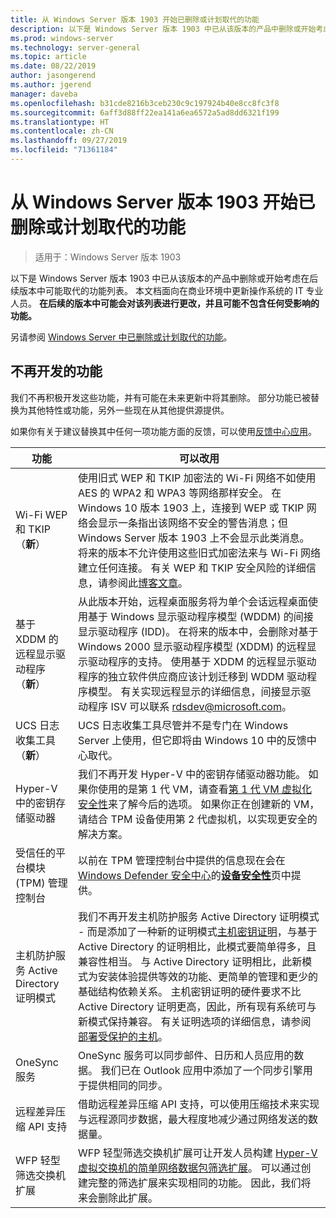 ```yaml
---
title: 从 Windows Server 版本 1903 开始已删除或计划取代的功能
description: 以下是 Windows Server 版本 1903 中已从该版本的产品中删除或开始考虑在后续版本中可能取代的功能列表。 本文档面向在商业环境中更新操作系统的 IT 专业人员。
ms.prod: windows-server
ms.technology: server-general
ms.topic: article
ms.date: 08/22/2019
author: jasongerend
ms.author: jgerend
manager: daveba
ms.openlocfilehash: b31cde8216b3ceb230c9c197924b40e8cc8fc3f8
ms.sourcegitcommit: 6aff3d88ff22ea141a6ea6572a5ad8dd6321f199
ms.translationtype: HT
ms.contentlocale: zh-CN
ms.lasthandoff: 09/27/2019
ms.locfileid: "71361184"
---
```

# <a name="features-removed-or-planned-for-replacement-starting-with-windows-server-version-1903"></a>从 Windows Server 版本 1903 开始已删除或计划取代的功能

>适用于：Windows Server 版本 1903

以下是 Windows Server 版本 1903 中已从该版本的产品中删除或开始考虑在后续版本中可能取代的功能列表。 本文档面向在商业环境中更新操作系统的 IT 专业人员。 **在后续的版本中可能会对该列表进行更改，并且可能不包含任何受影响的功能。**

另请参阅 [Windows Server 中已删除或计划取代的功能](removed-features.md)。

## <a name="features-were-no-longer-developing"></a>不再开发的功能

我们不再积极开发这些功能，并有可能在未来更新中将其删除。 部分功能已被替换为其他特性或功能，另外一些现在从其他提供源提供。 

如果你有关于建议替换其中任何一项功能方面的反馈，可以使用[反馈中心应用](https://support.microsoft.com/help/4021566/windows-10-send-feedback-to-microsoft-with-feedback-hub-app)。 


|                         功能                         |                                                                                                                                                                                                                                                                                                                                                                                                                           可以改用                                                                                                                                                                                                                                                                                                                                                                                                                            |
|---------------------------------------------------------|--------------------------------------------------------------------------------------------------------------------------------------------------------------------------------------------------------------------------------------------------------------------------------------------------------------------------------------------------------------------------------------------------------------------------------------------------------------------------------------------------------------------------------------------------------------------------------------------------------------------------------------------------------------------------------------------------------------------------------------------------------------------------------------------------------------------------------------------------------------------------|
|              Wi-Fi WEP 和 TKIP（**新**）               |                                                                                                                                                                  使用旧式 WEP 和 TKIP 加密法的 Wi-Fi 网络不如使用 AES 的 WPA2 和 WPA3 等网络那样安全。 在 Windows 10 版本 1903 上，连接到 WEP 或 TKIP 网络会显示一条指出该网络不安全的警告消息；但 Windows Server 版本 1903 上不会显示此类消息。 将来的版本不允许使用这些旧式加密法来与 Wi-Fi 网络建立任何连接。 有关 WEP 和 TKIP 安全风险的详细信息，请参阅此[博客文章](https://go.microsoft.com/fwlink/p/?linkid=2008426)。                                                                                                                                                                   |
|       基于 XDDM 的远程显示驱动程序（**新**）        |                                                                                                                                          从此版本开始，远程桌面服务将为单个会话远程桌面使用基于 Windows 显示驱动程序模型 (WDDM) 的间接显示驱动程序 (IDD)。 在将来的版本中，会删除对基于 Windows 2000 显示驱动程序模型 (XDDM) 的远程显示驱动程序的支持。 使用基于 XDDM 的远程显示驱动程序的独立软件供应商应该计划迁移到 WDDM 驱动程序模型。 有关实现远程显示的详细信息，间接显示驱动程序 ISV 可以联系 [rdsdev@microsoft.com](mailto:rdsdev@microsoft.com)。                                                                                                                                           |
|            UCS 日志收集工具（**新**）            |                                                                                                                                                                                                                                                                                                                                                         UCS 日志收集工具尽管并不是专门在 Windows Server 上使用，但它即将由 Windows 10 中的反馈中心取代。                                                                                                                                                                                                                                                                                                                                                         |
|              Hyper-V 中的密钥存储驱动器               |                                                                                                                                                                                                        我们不再开发 Hyper-V 中的密钥存储驱动器功能。 如果你使用的是第 1 代 VM，请查看[第 1 代 VM 虚拟化安全性](https://docs.microsoft.com/windows-server/virtualization/hyper-v/learn-more/generation-1-virtual-machine-security-settings-for-hyper-v)来了解今后的选项。 如果你正在创建新的 VM，请结合 TPM 设备使用第 2 代虚拟机，以实现更安全的解决方案。                                                                                                                                                                                                         |
|    受信任的平台模块 (TPM) 管理控制台     |                                                                                                                                                                                                                          以前在 TPM 管理控制台中提供的信息现在会在 [Windows Defender 安全中心](https://docs.microsoft.com/windows/security/threat-protection/windows-defender-security-center/windows-defender-security-center)的[**设备安全性**](https://docs.microsoft.com/windows/security/threat-protection/windows-defender-security-center/wdsc-device-security)页中提供。                                                                                                                                                                                                                          |
| 主机防护服务 Active Directory 证明模式 | 我们不再开发主机防护服务 Active Directory 证明模式 - 而是添加了一种新的证明模式[主机密钥证明](../security/guarded-fabric-shielded-vm/guarded-fabric-create-host-key.md)，与基于 Active Directory 的证明相比，此模式要简单得多，且兼容性相当。  与 Active Directory 证明相比，此新模式为安装体验提供等效的功能、更简单的管理和更少的基础结构依赖关系。 主机密钥证明的硬件要求不比 Active Directory 证明更高，因此，所有现有系统可与新模式保持兼容。 有关证明选项的详细信息，请参阅[部署受保护的主机](../security/guarded-fabric-shielded-vm/guarded-fabric-configure-hgs-with-authorized-hyper-v-hosts.md)。 |
|                     OneSync 服务                     |                                                                                                                                                                                                                                                                                                                                                   OneSync 服务可以同步邮件、日历和人员应用的数据。 我们已在 Outlook 应用中添加了一个同步引擎用于提供相同的同步。                                                                                                                                                                                                                                                                                                                                                    |
|       远程差异压缩 API 支持       |                                                                                                                                                                                                                                                                                                           借助远程差异压缩 API 支持，可以使用压缩技术来实现与远程源同步数据，最大程度地减少通过网络发送的数据量。 |
|         WFP 轻型筛选交换机扩展         |                                                                                                                                                                                                                                      WFP 轻型筛选交换机扩展可让开发人员构建 [Hyper-V 虚拟交换机的简单网络数据包筛选扩展](https://docs.microsoft.com/windows-hardware/drivers/network/using-virtual-switch-filtering)。 可以通过创建完整的筛选扩展来实现相同的功能。 因此，我们将来会删除此扩展。                                                                                                                                                                                                                                      |

